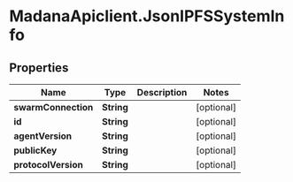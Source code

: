 # MadanaApiclient.JsonIPFSSystemInfo

## Properties

Name | Type | Description | Notes
------------ | ------------- | ------------- | -------------
**swarmConnection** | **String** |  | [optional] 
**id** | **String** |  | [optional] 
**agentVersion** | **String** |  | [optional] 
**publicKey** | **String** |  | [optional] 
**protocolVersion** | **String** |  | [optional] 


